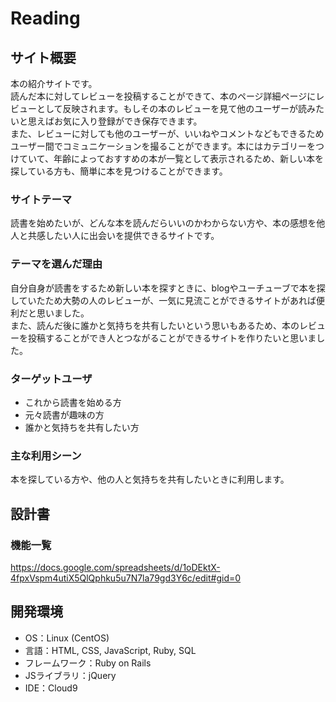 # Reading
## サイト概要
本の紹介サイトです。  
読んだ本に対してレビューを投稿することができて、本のページ詳細ページにレビューとして反映されます。もしその本のレビューを見て他のユーザーが読みたいと思えばお気に入り登録ができ保存できます。    
また、レビューに対しても他のユーザーが、いいねやコメントなどもできるためユーザー間でコミュニケーションを撮ることができます。本にはカテゴリーをつけていて、年齢によっておすすめの本が一覧として表示されるため、新しい本を探している方も、簡単に本を見つけることができます。
### サイトテーマ
読書を始めたいが、どんな本を読んだらいいのかわからない方や、本の感想を他人と共感したい人に出会いを提供できるサイトです。
### テーマを選んだ理由
自分自身が読書をするため新しい本を探すときに、blogやユーチューブで本を探していたため大勢の人のレビューが、一気に見流ことができるサイトがあれば便利だと思いました。  
また、読んだ後に誰かと気持ちを共有したいという思いもあるため、本のレビューを投稿することができ人とつながることができるサイトを作りたいと思いました。
### ターゲットユーザ
* これから読書を始める方
* 元々読書が趣味の方
* 誰かと気持ちを共有したい方
### 主な利用シーン
本を探している方や、他の人と気持ちを共有したいときに利用します。
## 設計書
### 機能一覧
https://docs.google.com/spreadsheets/d/1oDEktX-4fpxVspm4utiX5QlQphku5u7N7la79gd3Y6c/edit#gid=0
## 開発環境
* OS：Linux (CentOS)
* 言語：HTML, CSS, JavaScript, Ruby, SQL
* フレームワーク：Ruby on Rails
* JSライブラリ：jQuery
* IDE：Cloud9
